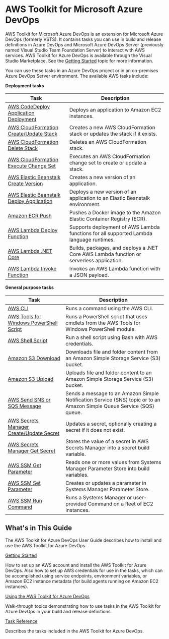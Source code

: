 # AWS Toolkit for Microsoft Azure DevOps<a name="welcome"></a>

AWS Toolkit for Microsoft Azure DevOps is an extension for Microsoft Azure DevOps \(formerly VSTS\)\. It contains tasks you can use in build and release definitions in Azure DevOps and Microsoft Azure DevOps Server \(previously named Visual Studio Team Foundation Server\) to interact with AWS services\. AWS Toolkit for Azure DevOps is available through the Visual Studio Marketplace\. See the [Getting Started](getting-started.md) topic for more information\.

You can use these tasks in an Azure DevOps project or in an on\-premises Azure DevOps Server environment\. The available AWS tasks include:


**Deployment tasks**  

| Task | Description | 
| --- |--- |
| [AWS CodeDeploy Application Deployment](codedeploy-deployment.md) | Deploys an application to Amazon EC2 instances\. | 
| [AWS CloudFormation Create/Update Stack](cloudformation-create-update.md) | Creates a new AWS CloudFormation stack or updates the stack if it exists\. | 
| [AWS CloudFormation Delete Stack](cloudformation-delete-stack.md) | Deletes an AWS CloudFormation stack\. | 
| [AWS CloudFormation Execute Change Set](cloudformation-execute-changeset.md) | Executes an AWS CloudFormation change set to create or update a stack\. | 
| [AWS Elastic Beanstalk Create Version](elastic-beanstalk-createversion.md) | Creates a new version of an application\. | 
| [AWS Elastic Beanstalk Deploy Application](elastic-beanstalk-deploy.md) | Deploys a new version of an application to an Elastic Beanstalk environment\. | 
| [Amazon ECR Push](ecr-pushimage.md) | Pushes a Docker image to the Amazon Elastic Container Registry \(ECR\)\. | 
| [AWS Lambda Deploy Function](lambda-deploy.md) | Supports deployment of AWS Lambda functions for all supported Lambda language runtimes\. | 
| [AWS Lambda \.NET Core](lambda-netcore-deploy.md) | Builds, packages, and deploys a \.NET Core AWS Lambda function or serverless application\. | 
| [AWS Lambda Invoke Function](lambda-invoke.md) | Invokes an AWS Lambda function with a JSON payload\. | 


**General purpose tasks**  

| Task | Description | 
| --- |--- |
| [AWS CLI](aws-cli.md) | Runs a command using the AWS CLI\. | 
| [AWS Tools for Windows PowerShell Script](awspowershell-module-script.md) | Runs a PowerShell script that uses cmdlets from the AWS Tools for Windows PowerShell module\. | 
| [AWS Shell Script](awsshell.md) | Run a shell script using Bash with AWS credentials\. | 
| [Amazon S3 Download](s3-download.md) | Downloads file and folder content from an Amazon Simple Storage Service \(S3\) bucket\. | 
| [Amazon S3 Upload](s3-upload.md) | Uploads file and folder content to an Amazon Simple Storage Service \(S3\) bucket\. | 
| [AWS Send SNS or SQS Message](send-message.md) | Sends a message to an Amazon Simple Notification Service \(SNS\) topic or to an Amazon Simple Queue Service \(SQS\) queue\. | 
| [AWS Secrets Manager Create/Update Secret](secretsmanager-create-update.md) | Updates a secret, optionally creating a secret if it does not exist\. | 
| [AWS Secrets Manager Get Secret](secretsmanager-getsecret.md) | Stores the value of a secret in AWS Secrets Manager into a secret build variable\. | 
| [AWS SSM Get Parameter](systemsmanager-getparameter.md) | Reads one or more values from Systems Manager Parameter Store into build variables\. | 
| [AWS SSM Set Parameter](systemsmanager-setparameter.md) | Creates or updates a parameter in Systems Manager Parameter Store\. | 
| [AWS SSM Run Command](systemsmanager-runcommand.md) | Runs a Systems Manager or user\-provided Command on a fleet of EC2 instances\. | 

## What's in This Guide<a name="what-s-in-this-guide"></a>

The AWS Toolkit for Azure DevOps User Guide describes how to install and use the AWS Toolkit for Azure DevOps\.

 [Getting Started](getting-started.md) 

How to set up an AWS account and install the AWS Toolkit for Azure DevOps\. Also how to set up AWS credentials for use in the tasks, which can be accomplished using service endpoints, environment variables, or Amazon EC2 instance metadata \(for build agents running on Amazon EC2 instances\)\.

 [Using the AWS Toolkit for Azure DevOps](tutorials.md) 

Walk\-through topics demonstrating how to use tasks in the AWS Toolkit for Azure DevOps in your build and release definitions\.

 [Task Reference](task-reference.md) 

Describes the tasks included in the AWS Toolkit for Azure DevOps\.
